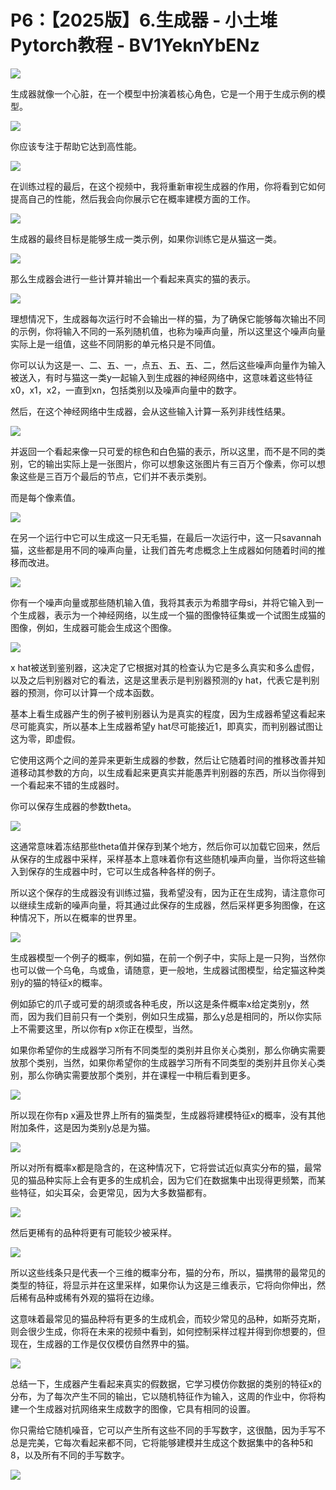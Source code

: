 # P6：【2025版】6.生成器 - 小土堆Pytorch教程 - BV1YeknYbENz

![](img/767b773a3e83dc744f15e5ba6913dd76_0.png)

生成器就像一个心脏，在一个模型中扮演着核心角色，它是一个用于生成示例的模型。

![](img/767b773a3e83dc744f15e5ba6913dd76_2.png)

你应该专注于帮助它达到高性能。

![](img/767b773a3e83dc744f15e5ba6913dd76_4.png)

在训练过程的最后，在这个视频中，我将重新审视生成器的作用，你将看到它如何提高自己的性能，然后我会向你展示它在概率建模方面的工作。



![](img/767b773a3e83dc744f15e5ba6913dd76_6.png)

生成器的最终目标是能够生成一类示例，如果你训练它是从猫这一类。

![](img/767b773a3e83dc744f15e5ba6913dd76_8.png)

那么生成器会进行一些计算并输出一个看起来真实的猫的表示。

![](img/767b773a3e83dc744f15e5ba6913dd76_10.png)

理想情况下，生成器每次运行时不会输出一样的猫，为了确保它能够每次输出不同的示例，你将输入不同的一系列随机值，也称为噪声向量，所以这里这个噪声向量实际上是一组值，这些不同阴影的单元格只是不同值。

你可以认为这是一、二、五、一，点五、五、五、二，然后这些噪声向量作为输入被送入，有时与猫这一类y一起输入到生成器的神经网络中，这意味着这些特征x0，x1，x2，一直到xn，包括类别以及噪声向量中的数字。

然后，在这个神经网络中生成器，会从这些输入计算一系列非线性结果。

![](img/767b773a3e83dc744f15e5ba6913dd76_12.png)

并返回一个看起来像一只可爱的棕色和白色猫的表示，所以这里，而不是不同的类别，它的输出实际上是一张图片，你可以想象这张图片有三百万个像素，你可以想象这些是三百万个最后的节点，它们并不表示类别。

而是每个像素值。

![](img/767b773a3e83dc744f15e5ba6913dd76_14.png)

在另一个运行中它可以生成这一只无毛猫，在最后一次运行中，这一只savannah猫，这些都是用不同的噪声向量，让我们首先考虑概念上生成器如何随着时间的推移而改进。



![](img/767b773a3e83dc744f15e5ba6913dd76_16.png)

你有一个噪声向量或那些随机输入值，我将其表示为希腊字母si，并将它输入到一个生成器，表示为一个神经网络，以生成一个猫的图像特征集或一个试图生成猫的图像，例如，生成器可能会生成这个图像。



![](img/767b773a3e83dc744f15e5ba6913dd76_18.png)

x hat被送到鉴别器，这决定了它根据对其的检查认为它是多么真实和多么虚假，以及之后判别器对它的看法，这是这里表示是判别器预测的y hat，代表它是判别器的预测，你可以计算一个成本函数。

基本上看生成器产生的例子被判别器认为是真实的程度，因为生成器希望这看起来尽可能真实，所以基本上生成器希望y hat尽可能接近1，即真实，而判别器试图让这为零，即虚假。

它使用这两个之间的差异来更新生成器的参数，然后让它随着时间的推移改善并知道移动其参数的方向，以生成看起来更真实并能愚弄判别器的东西，所以当你得到一个看起来不错的生成器时。

你可以保存生成器的参数theta。

![](img/767b773a3e83dc744f15e5ba6913dd76_20.png)

这通常意味着冻结那些theta值并保存到某个地方，然后你可以加载它回来，然后从保存的生成器中采样，采样基本上意味着你有这些随机噪声向量，当你将这些输入到保存的生成器中时，它可以生成各种各样的例子。

所以这个保存的生成器没有训练过猫，我希望没有，因为正在生成狗，请注意你可以继续生成新的噪声向量，将其通过此保存的生成器，然后采样更多狗图像，在这种情况下，所以在概率的世界里。



![](img/767b773a3e83dc744f15e5ba6913dd76_22.png)

生成器模型一个例子的概率，例如猫，在前一个例子中，实际上是一只狗，当然你也可以做一个乌龟，鸟或鱼，请随意，更一般地，生成器试图模型，给定猫这种类别y的猫的特征x的概率。

例如舔它的爪子或可爱的胡须或各种毛皮，所以这是条件概率x给定类别y，然而，因为我们目前只有一个类别，例如只生成猫，那么y总是相同的，所以你实际上不需要这里，所以你有p x你正在模型，当然。

如果你希望你的生成器学习所有不同类型的类别并且你关心类别，那么你确实需要放那个类别，当然，如果你希望你的生成器学习所有不同类型的类别并且你关心类别，那么你确实需要放那个类别，并在课程一中稍后看到更多。



![](img/767b773a3e83dc744f15e5ba6913dd76_24.png)

所以现在你有p x遍及世界上所有的猫类型，生成器将建模特征x的概率，没有其他附加条件，这是因为类别y总是为猫。



![](img/767b773a3e83dc744f15e5ba6913dd76_26.png)

所以对所有概率x都是隐含的，在这种情况下，它将尝试近似真实分布的猫，最常见的猫品种实际上会有更多的生成机会，因为它们在数据集中出现得更频繁，而某些特征，如尖耳朵，会更常见，因为大多数猫都有。



![](img/767b773a3e83dc744f15e5ba6913dd76_28.png)

然后更稀有的品种将更有可能较少被采样。

![](img/767b773a3e83dc744f15e5ba6913dd76_30.png)

所以这些线条只是代表一个三维的概率分布，猫的分布，所以，猫携带的最常见的类型的特征，将显示并在这里采样，如果你认为这是三维表示，它将向你伸出，然后稀有品种或稀有外观的猫将在边缘。

这意味着最常见的猫品种将有更多的生成机会，而较少常见的品种，如斯芬克斯，则会很少生成，你将在未来的视频中看到，如何控制采样过程并得到你想要的，但现在，生成器的工作是仅仅模仿自然界中的猫。



![](img/767b773a3e83dc744f15e5ba6913dd76_32.png)

总结一下，生成器产生看起来真实的假数据，它学习模仿你数据的类别的特征x的分布，为了每次产生不同的输出，它以随机特征作为输入，这周的作业中，你将构建一个生成器对抗网络来生成数字的图像，它具有相同的设置。

你只需给它随机噪音，它可以产生所有这些不同的手写数字，这很酷，因为手写不总是完美，它每次看起来都不同，它将能够建模并生成这个数据集中的各种5和8，以及所有不同的手写数字。



![](img/767b773a3e83dc744f15e5ba6913dd76_34.png)